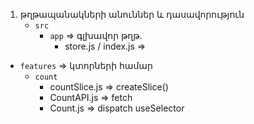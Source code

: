 1. թղթապանակների անուններ և դասավորություն
   - `src`
     - `app` => գլխավոր թղթ․
       - store.js / index.js =>  
  - `features` => կտորների համար
    - `count`
      -   countSlice.js => createSlice()
      -   CountAPI.js => fetch
      -   Count.js => dispatch useSelector 